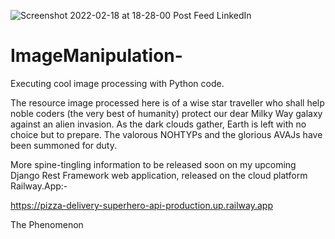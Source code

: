 ![Screenshot 2022-02-18 at 18-28-00 Post Feed LinkedIn](https://user-images.githubusercontent.com/96743401/161512275-e9e9b2a6-efd3-4a9c-ad3e-9bb08fe47306.png)
# ImageManipulation-
Executing cool image processing with Python code.

The resource image processed here is of a wise star traveller who shall help noble coders (the very best of humanity) protect our dear Milky Way galaxy
against an alien invasion. 
As the dark clouds gather, Earth is left with no choice but to prepare.
The valorous NOHTYPs and the glorious AVAJs have been summoned for duty. 

More spine-tingling information to be released soon on my upcoming Django Rest Framework web application, released on the cloud platform Railway.App:-

https://pizza-delivery-superhero-api-production.up.railway.app

The Phenomenon 

